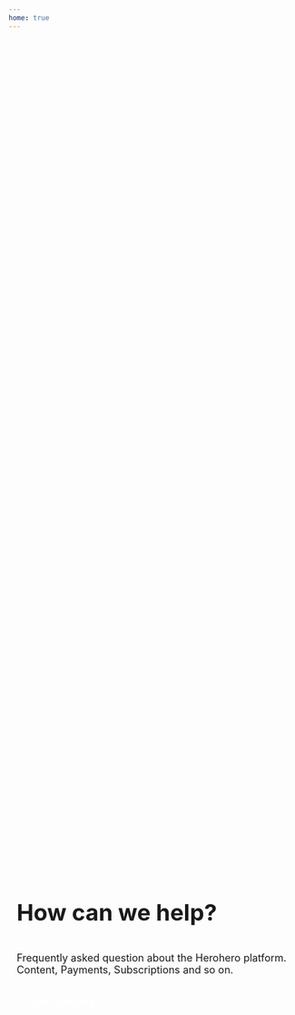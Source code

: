 ```yaml
---
home: true
---
```


<div class="box-wrap">
<div class="box">
  <h1 class="title">
    How can we help?
  </h1>

  <p class="description">
    Frequently asked question about the Herohero platform. <br> Content, Payments, Subscriptions and so on.
  </p>

  <section>
    <a href="./guide/start" class="btn">Start reading</a>
  </section>
</div>
</div>

<style>

  .box-wrap {
    width: 100%;
    display: flex;
    justify-content: center;
  }

  .box {
    display: flex;
    flex-direction: column;
    align-content: center;
    justify-content: center;
    min-height: 80vh;
  }
  
  .title {
    font-size: 2.5rem;
    max-width: 100% !important;
  }

  .description {
    font-size: 1.125rem;
  }

  .btn {
    background-color: var(--c-brand);
    border-radius: 8px;
    color: white;
    display: inline-block;
    font-weight: 600;
    font-size: 1.125rem;
    margin: 1.5rem 1.5rem 1.5rem 0;
    min-width: 100%;
    padding: 1rem 1.5rem;
    text-align: center;
  }

  .btn.outiline {
    background-color: transparent;
    border: 1px solid var(--c-brand);
    color: var(--c-brand);
    font-size: 1rem
  }

  .btn:last-child {
    margin-top: 0;
  }

  a.btn:hover {
    text-decoration: none;
  }

  @media (min-width: 576px) {
    .btn {
      min-width: auto;
    }
  }
</style>
